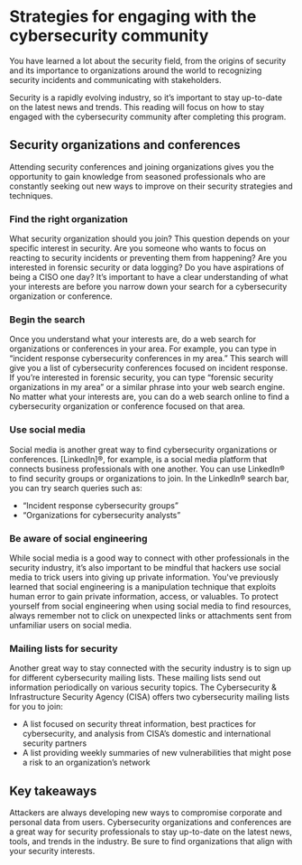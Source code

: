 # Strategies for engaging with the cybersecurity community
You have learned a lot about the security field, from the origins of security and its importance to organizations around the world to recognizing security incidents and communicating with stakeholders. 

Security is a rapidly evolving industry, so it’s important to stay up-to-date on the latest news and trends. This reading will focus on how to stay engaged with the cybersecurity community after completing this program.

## Security organizations and conferences
Attending security conferences and joining organizations gives you the opportunity to gain knowledge from seasoned professionals who are constantly seeking out new ways to improve on their security strategies and techniques.  

### Find the right organization 

What security organization should you join? This question depends on your specific interest in security. Are you someone who wants to focus on reacting to security incidents or preventing them from happening? Are you interested in forensic security or data logging? Do you have aspirations of being a CISO one day? It’s important to have a clear understanding of what your interests are before you narrow down your search for a cybersecurity organization or conference. 

### Begin the search 

Once you understand what your interests are, do a web search for organizations or conferences in your area. For example, you can type in “incident response cybersecurity conferences in my area.” This search will give you a list of cybersecurity conferences focused on incident response. If you’re interested in forensic security, you can type “forensic security organizations in my area” or a similar phrase into your web search engine. No matter what your interests are, you can do a web search online to find a cybersecurity organization or conference focused on that area.   

### Use social media 
Social media is another great way to find cybersecurity organizations or conferences. [LinkedIn]®, for example, is a social media platform that connects business professionals with one another. You can use LinkedIn® to find security groups or organizations to join. In the LinkedIn® search bar, you can try search queries such as:

- “Incident response cybersecurity groups”
- “Organizations for cybersecurity analysts” 

### Be aware of social engineering 

While social media is a good way to connect with other professionals in the security industry, it’s also important to be mindful that hackers use social media to trick users into giving up private information. You've previously learned that social engineering is a manipulation technique that exploits human error to gain private information, access, or valuables. To protect yourself from social engineering when using social media to find resources, always remember not to click on unexpected links or attachments sent from unfamiliar users on social media.

### Mailing lists for security  

Another great way to stay connected with the security industry is to sign up for different cybersecurity mailing lists. These mailing lists send out information periodically on various security topics. The Cybersecurity & Infrastructure Security Agency (CISA) offers two cybersecurity mailing lists for you to join:

- A list focused on security threat information, best practices for cybersecurity, and analysis from CISA’s domestic and international security partners
- A list providing weekly summaries of new vulnerabilities that might pose a risk to an organization’s network

## Key takeaways
Attackers are always developing new ways to compromise corporate and personal data from users. Cybersecurity organizations and conferences are a great way for security professionals to stay up-to-date on the latest news, tools, and trends in the industry. Be sure to find organizations that align with your security interests.
